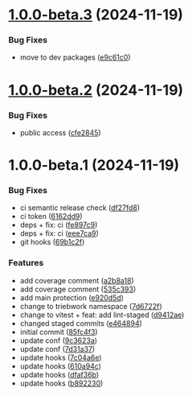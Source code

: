 # [1.0.0-beta.3](https://github.com/trieb-work/next-optimized-redis-cache/compare/v1.0.0-beta.2...v1.0.0-beta.3) (2024-11-19)

### Bug Fixes

- move to dev packages ([e9c61c0](https://github.com/trieb-work/next-optimized-redis-cache/commit/e9c61c01ea092e55d47c559aafb2d29feaf89998))

# [1.0.0-beta.2](https://github.com/trieb-work/next-optimized-redis-cache/compare/v1.0.0-beta.1...v1.0.0-beta.2) (2024-11-19)

### Bug Fixes

- public access ([cfe2845](https://github.com/trieb-work/next-optimized-redis-cache/commit/cfe2845b6e4a9b6f496a7d39f752b767c7670f93))

# 1.0.0-beta.1 (2024-11-19)

### Bug Fixes

- ci semantic release check ([df27fd8](https://github.com/trieb-work/next-optimized-redis-cache/commit/df27fd8228f95160603a000d917e1fa63a192319))
- ci token ([6162dd9](https://github.com/trieb-work/next-optimized-redis-cache/commit/6162dd967386e6a55ee9cc909dd8c141cfa42018))
- deps + fix: ci ([fe897c9](https://github.com/trieb-work/next-optimized-redis-cache/commit/fe897c931ba4fe1bcaec4ac4c1ebbbc81ca607a3))
- deps + fix: ci ([eee7ca9](https://github.com/trieb-work/next-optimized-redis-cache/commit/eee7ca9b272aff595071084b812fcb0174caeee2))
- git hooks ([69b1c2f](https://github.com/trieb-work/next-optimized-redis-cache/commit/69b1c2f922e85bd3ffeed42bc0e1be52c6fcf4e1))

### Features

- add coverage comment ([a2b8a18](https://github.com/trieb-work/next-optimized-redis-cache/commit/a2b8a18497e08790f3ebb8bb3f7f92b9de3690a5))
- add coverage comment ([535c393](https://github.com/trieb-work/next-optimized-redis-cache/commit/535c393e20cbebec85d552eb9a7c3ca1346bdb4b))
- add main protection ([e920d5d](https://github.com/trieb-work/next-optimized-redis-cache/commit/e920d5d4705118950830cd4fa9be4cdc033c07fb))
- change to triebwork namespace ([7d6722f](https://github.com/trieb-work/next-optimized-redis-cache/commit/7d6722fa5668b41356721a4f18b1a03d0ebde992))
- change to vitest + feat: add lint-staged ([d9412ae](https://github.com/trieb-work/next-optimized-redis-cache/commit/d9412aeaa0f9671f7289d2cea0e28baa48de49a1))
- changed staged commits ([e464894](https://github.com/trieb-work/next-optimized-redis-cache/commit/e464894b0ca024d4e7d552ef3497d7d405aeab72))
- initial commit ([85fc4f3](https://github.com/trieb-work/next-optimized-redis-cache/commit/85fc4f3c0b022ed35be8466e005422cc0d3a96c8))
- update conf ([9c3623a](https://github.com/trieb-work/next-optimized-redis-cache/commit/9c3623ab9a0b09f9e3de29baecead33102796792))
- update conf ([7d31a37](https://github.com/trieb-work/next-optimized-redis-cache/commit/7d31a3778f21df681c1e4e4d7677c344a86086a5))
- update hooks ([7c04a6e](https://github.com/trieb-work/next-optimized-redis-cache/commit/7c04a6e4c4afd513737f37f8e1276f1ac92bd781))
- update hooks ([610a94c](https://github.com/trieb-work/next-optimized-redis-cache/commit/610a94cf4728ccb728c99f73307379d2630909a0))
- update hooks ([dfaf36b](https://github.com/trieb-work/next-optimized-redis-cache/commit/dfaf36be23c8d78337c4610725374590b3ddf434))
- update hooks ([b892230](https://github.com/trieb-work/next-optimized-redis-cache/commit/b89223020b6ec6d2d94110dd66d12beafc1cd828))
